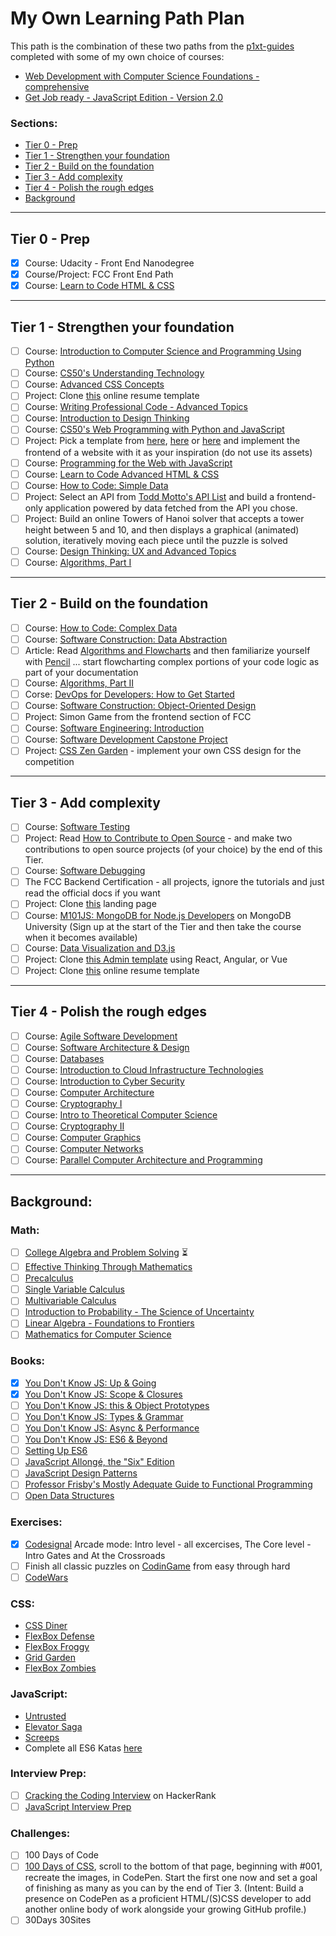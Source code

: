 # My Own Learning Path Plan

This path is the combination of these two paths from the [p1xt-guides](https://github.com/jpacsai/p1xt-guides) completed with some of my own choice of courses:
- [Web Development with Computer Science Foundations - comprehensive](https://github.com/jpacsai/p1xt-guides/blob/master/cs-wd.md)
- [Get Job ready - JavaScript Edition - Version 2.0](https://github.com/jpacsai/p1xt-guides/blob/master/job-ready-javascript-edition-2.0.md)

### Sections:
- [Tier 0 - Prep](#tier-0---prep)
- [Tier 1 - Strengthen your foundation](#tier-1---strengthen-your-foundation)
- [Tier 2 - Build on the foundation](#tier-2---build-on-the-foundation)
- [Tier 3 - Add complexity](#tier-3---add-complexity)
- [Tier 4 - Polish the rough edges](#tier-4---polish-the-rough-edges)
- [Background](#background)

---

## Tier 0 - Prep

- [x] Course: Udacity - Front End Nanodegree
- [x] Course/Project: FCC Front End Path
- [x] Course: [Learn to Code HTML & CSS](http://learn.shayhowe.com/html-css/)  

---

## Tier 1 - Strengthen your foundation

- [ ] Course: [Introduction to Computer Science and Programming Using Python](https://www.edx.org/course/introduction-to-computer-science-and-programming-using-python)
- [ ] Course: [CS50's Understanding Technology](https://www.edx.org/course/cs50s-understanding-technology-harvardx-cs50t)
- [ ] Course: [Advanced CSS Concepts](https://www.edx.org/course/advanced-css-concepts-1)
- [ ] Project: Clone [this](https://creativemarket.com/ikonome/686585-Material-Resume-Blue/screenshots/#screenshot2) online resume template
- [ ] Course: [Writing Professional Code - Advanced Topics](https://www.edx.org/course/writing-professional-code-advanced-topics)
- [ ] Course: [Introduction to Design Thinking](https://www.edx.org/course/introduction-to-design-thinking-1)
- [ ] Course: [CS50's Web Programming with Python and JavaScript](https://www.edx.org/course/cs50s-web-programming-with-python-and-javascript)
- [ ]  Project: Pick a template from [here](https://freebiesbug.com/psd-freebies/website-template/), [here](http://www.free-css.com/free-css-templates) or [here](http://www.os-templates.com/free-website-templates) and implement the frontend of a website with it as your inspiration (do not use its assets)
- [ ] Course: [Programming for the Web with JavaScript](https://www.edx.org/course/programming-web-javascript-pennx-sd4x)
- [ ] Course: [Learn to Code Advanced HTML & CSS](http://learn.shayhowe.com/advanced-html-css/)  
- [ ] Course: [How to Code: Simple Data](https://www.edx.org/course/how-code-simple-data-ubcx-htc1x)
- [ ] Project: Select an API from [Todd Motto's API List](https://github.com/toddmotto/public-apis) and build a frontend-only application powered by data fetched from the API you chose. 
- [ ] Project: Build an online Towers of Hanoi solver that accepts a tower height between 5 and 10, and then displays a graphical (animated) solution, iteratively moving each piece until the puzzle is solved
- [ ] Course: [Design Thinking: UX and Advanced Topics](https://www.edx.org/course/design-thinking-advanced-topics)
- [ ] Course: [Algorithms, Part I](https://www.coursera.org/learn/algorithms-part1)

---

## Tier 2 - Build on the foundation
- [ ] Course: [How to Code: Complex Data](https://www.edx.org/course/how-code-complex-data-ubcx-htc2x)
- [ ] Course: [Software Construction: Data Abstraction](https://www.edx.org/course/software-construction-data-abstraction-ubcx-softconst1x)
- [ ] Article: Read [Algorithms and Flowcharts](http://www.academia.edu/7857144/ALGORITHMS_AND_FLOWCHARTS) and then familiarize yourself with [Pencil](http://pencil.evolus.vn/) ... start flowcharting complex portions of your code logic as part of your documentation
- [ ] Course: [Algorithms, Part II](https://www.coursera.org/learn/algorithms-part2)
- [ ] Corse: [DevOps for Developers: How to Get Started](https://www.edx.org/course/devops-for-developers-how-to-get-started-1)
- [ ] Course: [Software Construction: Object-Oriented Design](https://www.edx.org/course/software-construction-object-oriented-ubcx-softconst2x)
- [ ] Project: Simon Game from the frontend section of FCC
- [ ] Course: [Software Engineering: Introduction](https://www.edx.org/course/software-engineering-introduction-ubcx-softeng1x)
- [ ] Course: [Software Development Capstone Project](https://www.edx.org/course/software-development-capstone-project-ubcx-softengprjx)
- [ ] Project: [CSS Zen Garden](http://www.csszengarden.com/) - implement your own CSS design for the competition

---

## Tier 3 - Add complexity
- [ ] Course: [Software Testing](https://www.udacity.com/course/software-testing--cs258)
- [ ]  Project: Read [How to Contribute to Open Source](https://opensource.guide/how-to-contribute/) - and make two contributions to open source projects (of your choice) by the end of this Tier.
- [ ] Course: [Software Debugging](https://www.udacity.com/course/software-debugging--cs259)
- [ ] The FCC Backend Certification - all projects, ignore the tutorials and just read the official docs if you want
- [ ] Project: Clone [this](https://blackrockdigital.github.io/startbootstrap-creative/) landing page
- [ ] Course: [M101JS: MongoDB for Node.js Developers](https://university.mongodb.com/courses/M101JS/about) on MongoDB University (Sign up at the start of the Tier and then take the course when it becomes available)
- [ ] Course: [Data Visualization and D3.js](https://www.udacity.com/course/data-visualization-and-d3js--ud507)
- [ ] Project: Clone [this Admin template](http://rubix410.sketchpixy.com/ltr/dashboard) using React, Angular, or Vue
- [ ] Project: Clone [this](https://creativemarket.com/ikonome/686585-Material-Resume-Blue/screenshots/#screenshot2) online resume template 

---

## Tier 4 - Polish the rough edges
- [ ] Course: [Agile Software Development](https://www.edx.org/course/agile-software-development-ethx-asd-1x)
- [ ] Course: [Software Architecture & Design](https://www.udacity.com/course/software-architecture-design--ud821)
- [ ] Course: [Databases](https://lagunita.stanford.edu/courses/DB/2014/SelfPaced/about)
- [ ] Course: [Introduction to Cloud Infrastructure Technologies](https://www.edx.org/course/introduction-cloud-infrastructure-linuxfoundationx-lfs151-x)
- [ ] Course: [Introduction to Cyber Security](https://www.futurelearn.com/courses/introduction-to-cyber-security)
- [ ] Course: [Computer Architecture](https://www.coursera.org/course/comparch)
- [ ] Course: [Cryptography I](https://www.coursera.org/course/crypto)
- [ ] Course: [Intro to Theoretical Computer Science](https://www.udacity.com/course/intro-to-theoretical-computer-science--cs313)
- [ ] Course: [Cryptography II](https://www.coursera.org/course/crypto2)
- [ ] Course: [Computer Graphics](https://www.edx.org/course/computer-graphics-uc-san-diegox-cse167x)
- [ ] Course: [Computer Networks](https://lagunita.stanford.edu/courses/Engineering/Networking-SP/SelfPaced/about)
- [ ] Course: [Parallel Computer Architecture and Programming](http://15418.courses.cs.cmu.edu/spring2016/home)

---

## Background:

### Math:
- [ ] [College Algebra and Problem Solving](https://www.edx.org/course/college-algebra-problem-solving-asux-mat117x) ⏳
- [ ] [Effective Thinking Through Mathematics](https://www.edx.org/course/effective-thinking-through-mathematics-utaustinx-ut-9-01x)
- [ ] [Precalculus](https://www.edx.org/course/precalculus-asux-mat170x)
- [ ] [Single Variable Calculus](https://ocw.mit.edu/courses/mathematics/18-01sc-single-variable-calculus-fall-2010/)
- [ ] [Multivariable Calculus](https://ocw.mit.edu/courses/mathematics/18-02sc-multivariable-calculus-fall-2010/)
- [ ] [Introduction to Probability - The Science of Uncertainty](https://www.edx.org/course/introduction-probability-science-mitx-6-041x-0)
- [ ] [Linear Algebra - Foundations to Frontiers](https://www.edx.org/course/linear-algebra-foundations-frontiers-utaustinx-ut-5-04x#!)
- [ ] [Mathematics for Computer Science](https://ocw.mit.edu/courses/electrical-engineering-and-computer-science/6-042j-mathematics-for-computer-science-spring-2015/index.htm)

### Books:
- [x] [You Don't Know JS: Up & Going](https://github.com/getify/You-Dont-Know-JS/blob/master/up%20&%20going/README.md#you-dont-know-js-up--going)
- [x] [You Don't Know JS: Scope & Closures](https://github.com/getify/You-Dont-Know-JS/blob/master/scope%20&%20closures/README.md#you-dont-know-js-scope--closures)
- [ ] [You Don't Know JS: this & Object Prototypes](https://github.com/getify/You-Dont-Know-JS/blob/master/this%20&%20object%20prototypes/README.md#you-dont-know-js-this--object-prototypes)
- [ ] [You Don't Know JS: Types & Grammar](https://github.com/getify/You-Dont-Know-JS/blob/master/types%20&%20grammar/README.md#you-dont-know-js-types--grammar)   
- [ ] [You Don't Know JS: Async & Performance](https://github.com/getify/You-Dont-Know-JS/blob/master/async%20&%20performance/README.md#you-dont-know-js-async--performance) 
- [ ] [You Don't Know JS: ES6 & Beyond](https://github.com/getify/You-Dont-Know-JS/blob/master/es6%20&%20beyond/README.md#you-dont-know-js-es6--beyond) 
- [ ] [Setting Up ES6](https://leanpub.com/setting-up-es6/read)
- [ ] [JavaScript Allongé, the "Six" Edition](https://leanpub.com/javascriptallongesix)
- [ ] [JavaScript Design Patterns](https://addyosmani.com/resources/essentialjsdesignpatterns/book/)
- [ ] [Professor Frisby's Mostly Adequate Guide to Functional Programming](https://www.gitbook.com/book/drboolean/mostly-adequate-guide/details)
- [ ] [Open Data Structures](http://www.aupress.ca/books/120226/ebook/99Z_Morin_2013-Open_Data_Structures.pdf)

### Exercises:
- [x] [Codesignal](www.codesignal.com) Arcade mode: Intro level - all excercises, The Core level - Intro Gates and At the Crossroads
- [ ] Finish all classic puzzles on [CodinGame](https://www.codingame.com/training) from easy through hard
- [ ] [CodeWars](www.codewars.com)

### CSS:
- [CSS Diner](https://flukeout.github.io/)
- [FlexBox Defense](http://www.flexboxdefense.com/)
- [FlexBox Froggy](http://flexboxfroggy.com/)
- [Grid Garden](http://cssgridgarden.com/)
- [FlexBox Zombies](http://geddski.teachable.com/p/flexbox-zombies)

### JavaScript:
- [Untrusted](https://alexnisnevich.github.io/untrusted/)
- [Elevator Saga](http://play.elevatorsaga.com/)
- [Screeps](https://screeps.com)
- Complete all ES6 Katas [here](http://es6katas.org/)

### Interview Prep:
- [ ] [Cracking the Coding Interview](https://www.hackerrank.com/domains/tutorials/cracking-the-coding-interview) on HackerRank
- [ ] [JavaScript Interview Prep](https://www.hackerrank.com/chingu-challenge-9-javascript-prep)

### Challenges:
- [ ] 100 Days of Code
- [ ] [100 Days of CSS](https://100dayscss.com/), scroll to the bottom of that page, beginning with #001, recreate the images, in CodePen. Start the first one now and set a goal of finishing as many as you can by the end of Tier 3. (Intent: Build a presence on CodePen as a proficient HTML/(S)CSS developer to add another online body of work alongside your growing GitHub profile.)
- [ ] 30Days 30Sites
